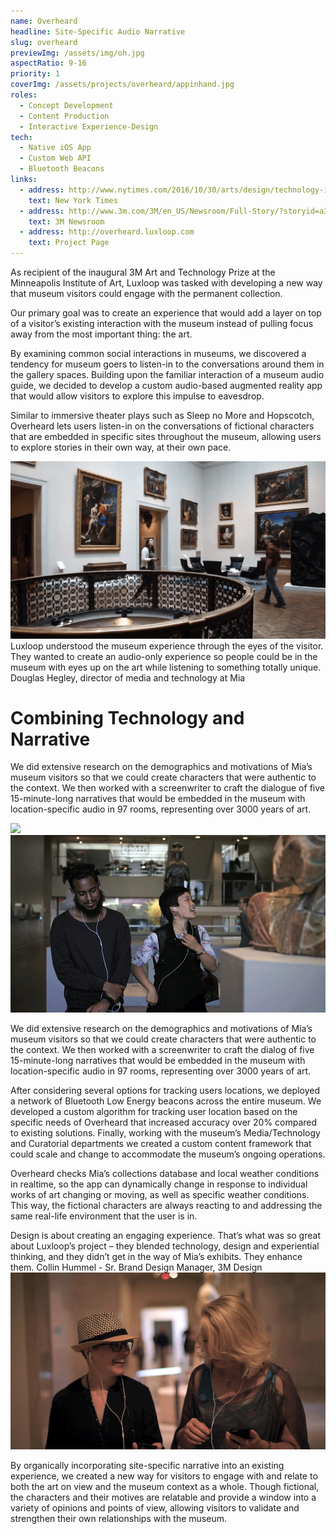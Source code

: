 ```yaml
---
name: Overheard
headline: Site-Specific Audio Narrative
slug: overheard
previewImg: /assets/img/oh.jpg
aspectRatio: 9-16
priority: 1
coverImg: /assets/projects/overheard/appinhand.jpg
roles:
  - Concept Development
  - Content Production
  - Interactive Experience-Design
tech:
  - Native iOS App
  - Custom Web API
  - Bluetooth Beacons
links:
  - address: http://www.nytimes.com/2016/10/30/arts/design/technology-invites-a-deep-dive-into-art.html?smid=fb-share&_r=1
    text: New York Times
  - address: http://www.3m.com/3M/en_US/Newsroom/Full-Story/?storyid=a38c9241-42d9-4608-9de4-e50d0db70480
    text: 3M Newsroom
  - address: http://overheard.luxloop.com
    text: Project Page
---
```


<p>
    As recipient of the inaugural 3M Art and Technology Prize at the Minneapolis Institute of Art, Luxloop was tasked with developing a new way that museum visitors could engage with the permanent collection.
</p>

<p class="bolder">
    Our primary goal was to create an experience that would add a layer on top of a visitor’s existing interaction with the museum instead of pulling focus away from the most important thing: the art.
</p>

<p>
    By examining common social interactions in museums, we discovered a tendency for museum goers to listen-in to the conversations around them in the gallery spaces.  Building upon the familiar interaction of a museum audio guide, we decided to develop a custom audio-based augmented reality app that would allow visitors to explore this impulse to eavesdrop.
</p>

<p>
    Similar to immersive theater plays such as <span class="italic">Sleep no More</span> and <span class="italic">Hopscotch</span>, Overheard lets users listen-in on the conversations of fictional characters that are embedded in specific sites throughout the museum, allowing users to explore stories in their own way, at their own pace.
</p>

<img src="/assets/projects/overheard/cover.png">

<div class="quote">
    Luxloop understood the museum experience through the eyes of the visitor. They wanted to create an audio-only experience so people could be in the museum with eyes up on the art while listening to something totally unique.
    <span class="source">Douglas Hegley, director of media and technology at Mia</span>
</div>


<h1>Combining Technology and Narrative</h1>
<p>
    We did extensive research on the demographics and motivations of Mia’s museum visitors so that we could create characters that were authentic to the context. We then worked with a screenwriter to craft the dialogue of five 15-minute-long narratives that would be embedded in the museum with <span class="bolder">location-specific audio in 97 rooms, representing over 3000 years of art</span>.
</p>

<img src="/assets/projects/overheard/demo.gif">
<img src="/assets/projects/overheard/oh8.jpg">

<p>
    We did extensive research on the demographics and motivations of Mia’s museum visitors so that we could create characters that were authentic to the context. We then worked with a screenwriter to craft the dialog of five 15-minute-long narratives that would be embedded in the museum with <span class="bolder">location-specific audio in 97 rooms, representing over 3000 years of art</span>.
</p>

<p>
    After considering several options for tracking users locations, we deployed a network of Bluetooth Low Energy beacons across the entire museum. We developed a custom algorithm for tracking user location based on the specific needs of Overheard that increased accuracy over 20% compared to existing solutions. Finally, working with the museum’s Media/Technology and Curatorial departments we created a custom content framework that could scale and change to accommodate the museum’s ongoing operations.
</p>

<p>
    Overheard checks Mia’s collections database and local weather conditions in realtime, so <span class="bolder">the app can dynamically change in response to individual works of art changing or moving, as well as specific weather conditions</span>. This way, the fictional characters are always reacting to and addressing the same real-life environment that the user is in.
</p>

<div class="quote">
    Design is about creating an engaging experience. That’s what was so great about Luxloop’s project – they blended technology, design and experiential thinking, and they didn’t get in the way of Mia’s exhibits. They enhance them.
    <span class="source">Collin Hummel - Sr. Brand Design Manager, 3M Design</span>
</div>

<img src="/assets/projects/overheard/oh2.jpg">

<p>
    By organically incorporating site-specific narrative into an existing experience, <span class="bolder">we created a new way for visitors to engage with and relate to both the art on view and the museum context as a whole</span>. Though fictional, the characters and their motives are relatable and provide a window into a variety of opinions and points of view, allowing visitors to validate and strengthen their own relationships with the museum.
</p>



